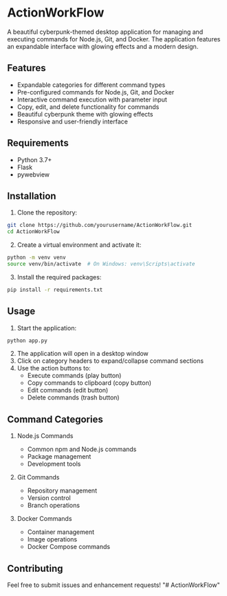 # ActionWorkFlow

A beautiful cyberpunk-themed desktop application for managing and executing commands for Node.js, Git, and Docker. The application features an expandable interface with glowing effects and a modern design.

## Features

- Expandable categories for different command types
- Pre-configured commands for Node.js, Git, and Docker
- Interactive command execution with parameter input
- Copy, edit, and delete functionality for commands
- Beautiful cyberpunk theme with glowing effects
- Responsive and user-friendly interface

## Requirements

- Python 3.7+
- Flask
- pywebview

## Installation

1. Clone the repository:
```bash
git clone https://github.com/yourusername/ActionWorkFlow.git
cd ActionWorkFlow
```

2. Create a virtual environment and activate it:
```bash
python -m venv venv
source venv/bin/activate  # On Windows: venv\Scripts\activate
```

3. Install the required packages:
```bash
pip install -r requirements.txt
```

## Usage

1. Start the application:
```bash
python app.py
```

2. The application will open in a desktop window
3. Click on category headers to expand/collapse command sections
4. Use the action buttons to:
   - Execute commands (play button)
   - Copy commands to clipboard (copy button)
   - Edit commands (edit button)
   - Delete commands (trash button)

## Command Categories

1. Node.js Commands
   - Common npm and Node.js commands
   - Package management
   - Development tools

2. Git Commands
   - Repository management
   - Version control
   - Branch operations

3. Docker Commands
   - Container management
   - Image operations
   - Docker Compose commands

## Contributing

Feel free to submit issues and enhancement requests! "# ActionWorkFlow" 

